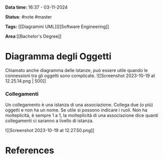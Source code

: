 **Data time:** 16:37 - 03-11-2024

**Status**: #note #master

**Tags:** [[Diagrammi UML]][[Software Engineering]]

**Area**:[[Bachelor's Degree]]
# Diagramma degli Oggetti

Chiamato anche diagramma delle istanze, può essere utile quando le connessioni tra gli oggetti sono complicate.
![[Screenshot 2023-10-19 at 12.25.14.png | 500]]
### Collegamenti
Un collegamento è una istanza di una associazione. Collega due (o più) oggetti e non ha un nome. Se utile si possono indicare i ruoli. Non ha molteplicità, è sempre 1 a 1, la molteplicità di una associazione dice quanti collegamenti ci saranno a livello di istanza.

![[Screenshot 2023-10-19 at 12.27.50.png]]

# References